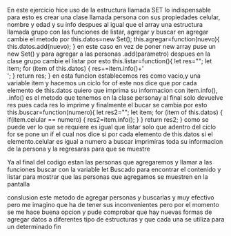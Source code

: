 En este ejercicio hice uso de la estructura llamada SET lo indispensable para esto es crear una clase llamada persona con sus propiedades celular, nombre y edad y su info 
despues al igual que el array una estructura llamada grupo con las funciones de listar, agregar y buscar en agregar cambie el metodo por
this.datos=new Set(); 
this.agregar=function(nuevo){
        this.datos.add(nuevo);
    }
en este caso en vez de poner new array puse un new Set() y para agregar a las personas .add(parametro)
despues en la clase grupo cambie el listar por esto
this.listar=function(){
        let res="";
        let item;
        for (item of this.datos) 
        {
            res+=item.info()+'<br>';
        }
        return res;
    }
en esta funcion establecemos res como vacio,y una variable item y hacemos un ciclo for of este nos dice que por cada elemento de this.datos quiero que imprima su informacion con item.info(), .info() es el metodo que tenemos en la clase personay al final solo devuelve res pues cada res lo imprime 
y finalmente el bucar se cambia por esto
this.buscar=function(numero){
        let res2="";
        let item;
        for (item of this.datos) 
        {
            if(item.celular == numero)
            {
                res2=item.info();
            }
        }
        return res2;
    }
como se puede ver lo que se requiere es igual que listar solo que adentro del ciclo for se pone un if el cual nos dice si por cada elemento de this.datos si el elemento.celular es igual a numero a buscar imprimiras toda su informacion de la persona y la regresaras para que se muestre

Ya al final del codigo estan las personas que agregaremos y llamar a las funciones buscar con la variable let Buscado para encontrar el contenido y listar para mostrar que las personas que agregamos se muestren en la pantalla 

conslusion 
este metodo de agregar personas y buscarlas y muy efectivo pero me imagino que ha de tener sus inconvenientes pero por el momento se me hace buena opcion y pude comprobar que hay nuevas formas de agregar datos a diferentes tipo de estructuras y que cada una se utiliza para un determinado fin